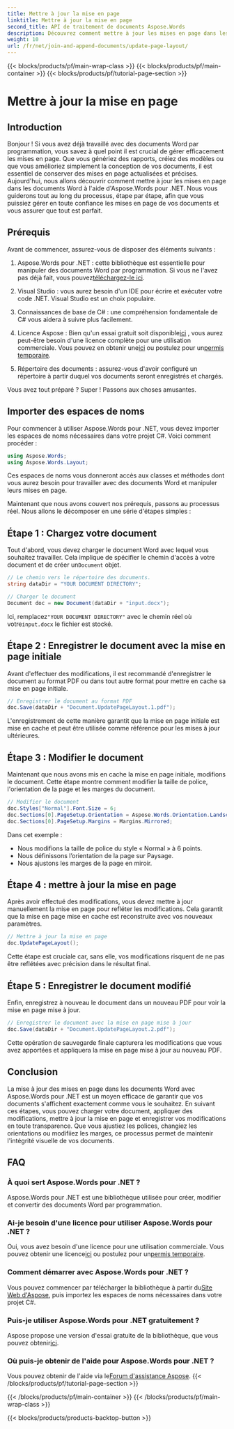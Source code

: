 ```yaml
---
title: Mettre à jour la mise en page
linktitle: Mettre à jour la mise en page
second_title: API de traitement de documents Aspose.Words
description: Découvrez comment mettre à jour les mises en page dans les documents Word à l'aide d'Aspose.Words pour .NET grâce à ce guide complet étape par étape. Idéal pour peaufiner la conception des documents.
weight: 10
url: /fr/net/join-and-append-documents/update-page-layout/
---
```


{{< blocks/products/pf/main-wrap-class >}}
{{< blocks/products/pf/main-container >}}
{{< blocks/products/pf/tutorial-page-section >}}

# Mettre à jour la mise en page

## Introduction

Bonjour ! Si vous avez déjà travaillé avec des documents Word par programmation, vous savez à quel point il est crucial de gérer efficacement les mises en page. Que vous génériez des rapports, créiez des modèles ou que vous amélioriez simplement la conception de vos documents, il est essentiel de conserver des mises en page actualisées et précises. Aujourd'hui, nous allons découvrir comment mettre à jour les mises en page dans les documents Word à l'aide d'Aspose.Words pour .NET. Nous vous guiderons tout au long du processus, étape par étape, afin que vous puissiez gérer en toute confiance les mises en page de vos documents et vous assurer que tout est parfait.

## Prérequis

Avant de commencer, assurez-vous de disposer des éléments suivants :

1.  Aspose.Words pour .NET : cette bibliothèque est essentielle pour manipuler des documents Word par programmation. Si vous ne l'avez pas déjà fait, vous pouvez[téléchargez-le ici](https://releases.aspose.com/words/net/).
   
2. Visual Studio : vous aurez besoin d'un IDE pour écrire et exécuter votre code .NET. Visual Studio est un choix populaire.

3. Connaissances de base de C# : une compréhension fondamentale de C# vous aidera à suivre plus facilement.

4.  Licence Aspose : Bien qu'un essai gratuit soit disponible[ici](https://releases.aspose.com/) , vous aurez peut-être besoin d'une licence complète pour une utilisation commerciale. Vous pouvez en obtenir une[ici](https://purchase.aspose.com/buy) ou postulez pour un[permis temporaire](https://purchase.aspose.com/temporary-license/).

5. Répertoire des documents : assurez-vous d'avoir configuré un répertoire à partir duquel vos documents seront enregistrés et chargés.

Vous avez tout préparé ? Super ! Passons aux choses amusantes.

## Importer des espaces de noms

Pour commencer à utiliser Aspose.Words pour .NET, vous devez importer les espaces de noms nécessaires dans votre projet C#. Voici comment procéder :

```csharp
using Aspose.Words;
using Aspose.Words.Layout;
```

Ces espaces de noms vous donneront accès aux classes et méthodes dont vous aurez besoin pour travailler avec des documents Word et manipuler leurs mises en page.

Maintenant que nous avons couvert nos prérequis, passons au processus réel. Nous allons le décomposer en une série d'étapes simples :

## Étape 1 : Chargez votre document

Tout d'abord, vous devez charger le document Word avec lequel vous souhaitez travailler. Cela implique de spécifier le chemin d'accès à votre document et de créer un`Document` objet.

```csharp
// Le chemin vers le répertoire des documents.
string dataDir = "YOUR DOCUMENT DIRECTORY";

// Charger le document
Document doc = new Document(dataDir + "input.docx");
```

 Ici, remplacez`"YOUR DOCUMENT DIRECTORY"` avec le chemin réel où votre`input.docx` le fichier est stocké.

## Étape 2 : Enregistrer le document avec la mise en page initiale

Avant d'effectuer des modifications, il est recommandé d'enregistrer le document au format PDF ou dans tout autre format pour mettre en cache sa mise en page initiale.

```csharp
// Enregistrer le document au format PDF
doc.Save(dataDir + "Document.UpdatePageLayout.1.pdf");
```

L'enregistrement de cette manière garantit que la mise en page initiale est mise en cache et peut être utilisée comme référence pour les mises à jour ultérieures.

## Étape 3 : Modifier le document

Maintenant que nous avons mis en cache la mise en page initiale, modifions le document. Cette étape montre comment modifier la taille de police, l'orientation de la page et les marges du document.

```csharp
// Modifier le document
doc.Styles["Normal"].Font.Size = 6;
doc.Sections[0].PageSetup.Orientation = Aspose.Words.Orientation.Landscape;
doc.Sections[0].PageSetup.Margins = Margins.Mirrored;
```

Dans cet exemple :
- Nous modifions la taille de police du style « Normal » à 6 points.
- Nous définissons l’orientation de la page sur Paysage.
- Nous ajustons les marges de la page en miroir.

## Étape 4 : mettre à jour la mise en page

Après avoir effectué des modifications, vous devez mettre à jour manuellement la mise en page pour refléter les modifications. Cela garantit que la mise en page mise en cache est reconstruite avec vos nouveaux paramètres.

```csharp
// Mettre à jour la mise en page
doc.UpdatePageLayout();
```

Cette étape est cruciale car, sans elle, vos modifications risquent de ne pas être reflétées avec précision dans le résultat final.

## Étape 5 : Enregistrer le document modifié

Enfin, enregistrez à nouveau le document dans un nouveau PDF pour voir la mise en page mise à jour.

```csharp
// Enregistrer le document avec la mise en page mise à jour
doc.Save(dataDir + "Document.UpdatePageLayout.2.pdf");
```

Cette opération de sauvegarde finale capturera les modifications que vous avez apportées et appliquera la mise en page mise à jour au nouveau PDF.

## Conclusion

La mise à jour des mises en page dans les documents Word avec Aspose.Words pour .NET est un moyen efficace de garantir que vos documents s'affichent exactement comme vous le souhaitez. En suivant ces étapes, vous pouvez charger votre document, appliquer des modifications, mettre à jour la mise en page et enregistrer vos modifications en toute transparence. Que vous ajustiez les polices, changiez les orientations ou modifiiez les marges, ce processus permet de maintenir l'intégrité visuelle de vos documents.


## FAQ

### À quoi sert Aspose.Words pour .NET ?  
Aspose.Words pour .NET est une bibliothèque utilisée pour créer, modifier et convertir des documents Word par programmation.

### Ai-je besoin d'une licence pour utiliser Aspose.Words pour .NET ?  
 Oui, vous avez besoin d'une licence pour une utilisation commerciale. Vous pouvez obtenir une licence[ici](https://purchase.aspose.com/buy) ou postulez pour un[permis temporaire](https://purchase.aspose.com/temporary-license/).

### Comment démarrer avec Aspose.Words pour .NET ?  
 Vous pouvez commencer par télécharger la bibliothèque à partir du[Site Web d'Aspose](https://releases.aspose.com/words/net/), puis importez les espaces de noms nécessaires dans votre projet C#.

### Puis-je utiliser Aspose.Words pour .NET gratuitement ?  
 Aspose propose une version d'essai gratuite de la bibliothèque, que vous pouvez obtenir[ici](https://releases.aspose.com/).

### Où puis-je obtenir de l'aide pour Aspose.Words pour .NET ?  
 Vous pouvez obtenir de l'aide via le[Forum d'assistance Aspose](https://forum.aspose.com/c/words/8).
{{< /blocks/products/pf/tutorial-page-section >}}

{{< /blocks/products/pf/main-container >}}
{{< /blocks/products/pf/main-wrap-class >}}

{{< blocks/products/products-backtop-button >}}
